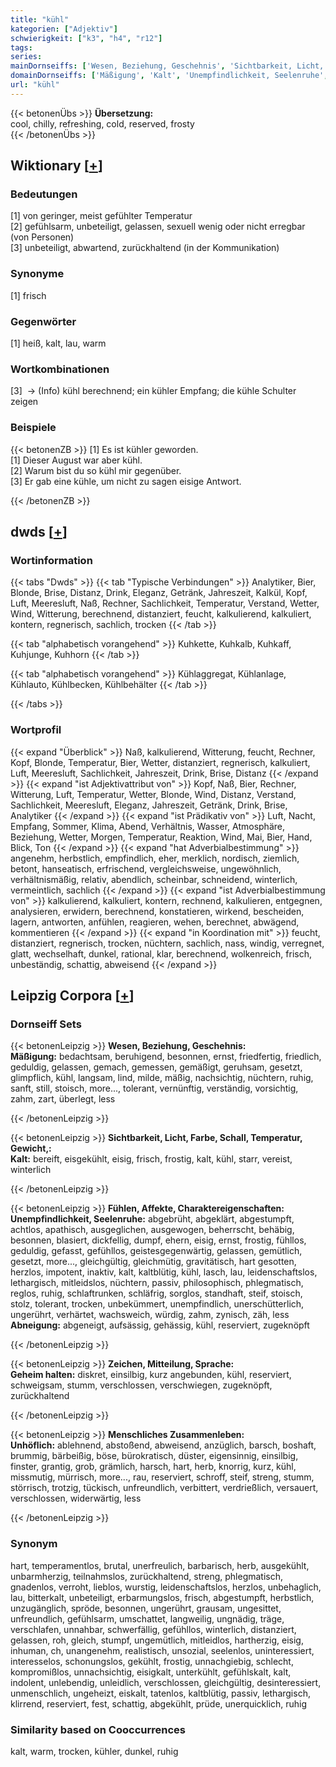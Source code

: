 ```yaml
---
title: "kühl"
kategorien: ["Adjektiv"]
schwierigkeit: ["k3", "h4", "r12"]
tags:
series:
mainDornseiffs: ['Wesen, Beziehung, Geschehnis', 'Sichtbarkeit, Licht, Farbe, Schall, Temperatur, Gewicht,', 'Fühlen, Affekte, Charaktereigenschaften', 'Zeichen, Mitteilung, Sprache', 'Menschliches Zusammenleben']
domainDornseiffs: ['Mäßigung', 'Kalt', 'Unempfindlichkeit, Seelenruhe', 'Abneigung', 'Geheim halten', 'Unhöflich']
url: "kühl"
---
```


{{< betonenÜbs >}}
**Übersetzung:**  
cool, chilly, refreshing, cold, reserved, frosty  
{{< /betonenÜbs >}}

## Wiktionary [[+](https://de.wiktionary.org/wiki/kühl)]

### Bedeutungen
[1] von geringer, meist gefühlter Temperatur  
[2] gefühlsarm, unbeteiligt, gelassen, sexuell wenig oder nicht erregbar (von Personen)  
[3] unbeteiligt, abwartend, zurückhaltend (in der Kommunikation)  

### Synonyme
[1] frisch  

### Gegenwörter
[1] heiß, kalt, lau, warm  

### Wortkombinationen
[3]  -> (Info) kühl berechnend; ein kühler Empfang; die kühle Schulter zeigen  

### Beispiele
{{< betonenZB >}}
[1] Es ist kühler geworden.  
[1] Dieser August war aber kühl.  
[2] Warum bist du so kühl mir gegenüber.  
[3] Er gab eine kühle, um nicht zu sagen eisige Antwort.  

{{< /betonenZB >}}


## dwds [[+](https://www.dwds.de/wb/kühl)]

### Wortinformation
{{< tabs "Dwds" >}}
{{< tab "Typische Verbindungen" >}}
Analytiker, Bier, Blonde, Brise, Distanz, Drink, Eleganz, Getränk, Jahreszeit, Kalkül, Kopf, Luft, Meeresluft, Naß, Rechner, Sachlichkeit, Temperatur, Verstand, Wetter, Wind, Witterung, berechnend, distanziert, feucht, kalkulierend, kalkuliert, kontern, regnerisch, sachlich, trocken
{{< /tab >}}

{{< tab "alphabetisch vorangehend" >}}
Kuhkette, Kuhkalb, Kuhkaff, Kuhjunge, Kuhhorn
{{< /tab >}}

{{< tab "alphabetisch vorangehend" >}}
Kühlaggregat, Kühlanlage, Kühlauto, Kühlbecken, Kühlbehälter
{{< /tab >}}

{{< /tabs >}}

### Wortprofil
{{< expand "Überblick" >}} Naß, kalkulierend, Witterung, feucht, Rechner, Kopf, Blonde, Temperatur, Bier, Wetter, distanziert, regnerisch, kalkuliert, Luft, Meeresluft, Sachlichkeit, Jahreszeit, Drink, Brise, Distanz {{< /expand >}}
{{< expand "ist Adjektivattribut von" >}} Kopf, Naß, Bier, Rechner, Witterung, Luft, Temperatur, Wetter, Blonde, Wind, Distanz, Verstand, Sachlichkeit, Meeresluft, Eleganz, Jahreszeit, Getränk, Drink, Brise, Analytiker {{< /expand >}}
{{< expand "ist Prädikativ von" >}} Luft, Nacht, Empfang, Sommer, Klima, Abend, Verhältnis, Wasser, Atmosphäre, Beziehung, Wetter, Morgen, Temperatur, Reaktion, Wind, Mai, Bier, Hand, Blick, Ton {{< /expand >}}
{{< expand "hat Adverbialbestimmung" >}} angenehm, herbstlich, empfindlich, eher, merklich, nordisch, ziemlich, betont, hanseatisch, erfrischend, vergleichsweise, ungewöhnlich, verhältnismäßig, relativ, abendlich, scheinbar, schneidend, winterlich, vermeintlich, sachlich {{< /expand >}}
{{< expand "ist Adverbialbestimmung von" >}} kalkulierend, kalkuliert, kontern, rechnend, kalkulieren, entgegnen, analysieren, erwidern, berechnend, konstatieren, wirkend, bescheiden, lagern, antworten, anfühlen, reagieren, wehen, berechnet, abwägend, kommentieren {{< /expand >}}
{{< expand "in Koordination mit" >}} feucht, distanziert, regnerisch, trocken, nüchtern, sachlich, nass, windig, verregnet, glatt, wechselhaft, dunkel, rational, klar, berechnend, wolkenreich, frisch, unbeständig, schattig, abweisend {{< /expand >}}

## Leipzig Corpora [[+](https://corpora.uni-leipzig.de/en/res?word=kühl&corpusId=deu_newscrawl-public_2018)]

### Dornseiff Sets
{{< betonenLeipzig >}}
**Wesen, Beziehung, Geschehnis:**  
**Mäßigung:** bedachtsam, beruhigend, besonnen, ernst, friedfertig, friedlich, geduldig, gelassen, gemach, gemessen, gemäßigt, geruhsam, gesetzt, glimpflich, kühl, langsam, lind, milde, mäßig, nachsichtig, nüchtern, ruhig, sanft, still, stoisch, more..., tolerant, vernünftig, verständig, vorsichtig, zahm, zart, überlegt, less  

{{< /betonenLeipzig >}}


{{< betonenLeipzig >}}
**Sichtbarkeit, Licht, Farbe, Schall, Temperatur, Gewicht,:**  
**Kalt:** bereift, eisgekühlt, eisig, frisch, frostig, kalt, kühl, starr, vereist, winterlich  

{{< /betonenLeipzig >}}


{{< betonenLeipzig >}}
**Fühlen, Affekte, Charaktereigenschaften:**  
**Unempfindlichkeit, Seelenruhe:** abgebrüht, abgeklärt, abgestumpft, achtlos, apathisch, ausgeglichen, ausgewogen, beherrscht, behäbig, besonnen, blasiert, dickfellig, dumpf, ehern, eisig, ernst, frostig, fühllos, geduldig, gefasst, gefühllos, geistesgegenwärtig, gelassen, gemütlich, gesetzt, more..., gleichgültig, gleichmütig, gravitätisch, hart gesotten, herzlos, impotent, inaktiv, kalt, kaltblütig, kühl, lasch, lau, leidenschaftslos, lethargisch, mitleidslos, nüchtern, passiv, philosophisch, phlegmatisch, reglos, ruhig, schlaftrunken, schläfrig, sorglos, standhaft, steif, stoisch, stolz, tolerant, trocken, unbekümmert, unempfindlich, unerschütterlich, ungerührt, verhärtet, wachsweich, würdig, zahm, zynisch, zäh, less  
**Abneigung:** abgeneigt, aufsässig, gehässig, kühl, reserviert, zugeknöpft  

{{< /betonenLeipzig >}}


{{< betonenLeipzig >}}
**Zeichen, Mitteilung, Sprache:**  
**Geheim halten:** diskret, einsilbig, kurz angebunden, kühl, reserviert, schweigsam, stumm, verschlossen, verschwiegen, zugeknöpft, zurückhaltend  

{{< /betonenLeipzig >}}


{{< betonenLeipzig >}}
**Menschliches Zusammenleben:**  
**Unhöflich:** ablehnend, abstoßend, abweisend, anzüglich, barsch, boshaft, brummig, bärbeißig, böse, bürokratisch, düster, eigensinnig, einsilbig, finster, grantig, grob, grämlich, harsch, hart, herb, knorrig, kurz, kühl, missmutig, mürrisch, more..., rau, reserviert, schroff, steif, streng, stumm, störrisch, trotzig, tückisch, unfreundlich, verbittert, verdrießlich, versauert, verschlossen, widerwärtig, less  

{{< /betonenLeipzig >}}

### Synonym
hart, temperamentlos, brutal, unerfreulich, barbarisch, herb, ausgekühlt, unbarmherzig, teilnahmslos, zurückhaltend, streng, phlegmatisch, gnadenlos, verroht, lieblos, wurstig, leidenschaftslos, herzlos, unbehaglich, lau, bitterkalt, unbeteiligt, erbarmungslos, frisch, abgestumpft, herbstlich, unzugänglich, spröde, besonnen, ungerührt, grausam, ungesittet, unfreundlich, gefühlsarm, umschattet, langweilig, ungnädig, träge, verschlafen, unnahbar, schwerfällig, gefühllos, winterlich, distanziert, gelassen, roh, gleich, stumpf, ungemütlich, mitleidlos, hartherzig, eisig, inhuman, ch, unangenehm, realistisch, unsozial, seelenlos, uninteressiert, interesselos, schonungslos, gekühlt, frostig, unnachgiebig, schlecht, kompromißlos, unnachsichtig, eisigkalt, unterkühlt, gefühlskalt, kalt, indolent, unlebendig, unleidlich, verschlossen, gleichgültig, desinteressiert, unmenschlich, ungeheizt, eiskalt, tatenlos, kaltblütig, passiv, lethargisch, klirrend, reserviert, fest, schattig, abgekühlt, prüde, unerquicklich, ruhig


### Similarity based on Cooccurrences
kalt, warm, trocken, kühler, dunkel, ruhig

